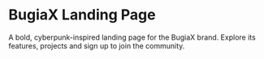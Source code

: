 # BugiaX Landing Page

A bold, cyberpunk-inspired landing page for the BugiaX brand. Explore its features, projects and sign up to join the community.
